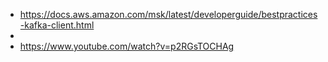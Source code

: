 
- https://docs.aws.amazon.com/msk/latest/developerguide/bestpractices-kafka-client.html
- 
- https://www.youtube.com/watch?v=p2RGsTOCHAg